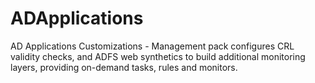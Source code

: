 # ADApplications
AD Applications Customizations - Management pack configures CRL validity checks, and ADFS web synthetics to build additional monitoring layers, providing on-demand tasks, rules and monitors.
